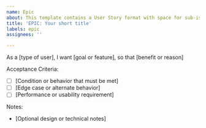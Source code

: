 ```yaml
---
name: Epic
about: This template contains a User Story format with space for sub-issue
title: 'EPIC: Your short title'
labels: epic
assignees: ''

---
```


<!-- Add your user story below -->
As a [type of user], I want [goal or feature], so that [benefit or reason]

<!-- REMINDER: Really think about various edge cases -->
Acceptance Criteria:
- [ ] [Condition or behavior that must be met]
- [ ] [Edge case or alternate behavior]
- [ ] [Performance or usability requirement]

Notes:
- [Optional design or technical notes]
